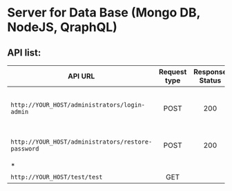 # Server for Data Base (Mongo DB, NodeJS, QraphQL)

## API list:

API URL  | Request type | Response Status | Response Body | Response Status | Response Body |
------------- | :-------------: | :-------------: | ------------- | :-------------: | -----------
`http://YOUR_HOST/administrators/login-admin` | POST | 200 |`{"token": String, "status": true, "admin": Object}` | 401 | `{"status": false, "msg": String}`
 `http://YOUR_HOST/administrators/restore-password` | POST | 200 | `{"status": true, "msg": String}` | 400 | `{"status": false, "msg": String}`
  * |
  `http://YOUR_HOST/test/test` | GET




